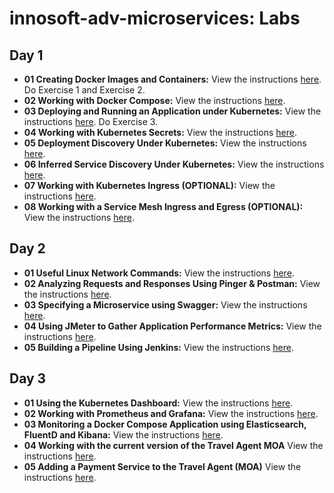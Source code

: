 # innosoft-adv-microservices: Labs

## Day 1

* **01 Creating Docker Images and Containers:** View the instructions [here](https://github.com/GeorgeNiece/innosoft/tree/master/microservices-architecture/01-wisesayings). Do Exercise 1 and Exercise 2.
*  **02 Working with Docker Compose:** View the instructions [here](https://github.com/GeorgeNiece/docker-experiments/tree/master/foodcourt).
* **03 Deploying and Running an Application under Kubernetes:** View the instructions [here](
https://github.com/GeorgeNiece/innosoft/tree/master/microservices-architecture/01-wisesayings#exercise-3-build-and-run-wise-sayings-within-an-existing-kubernetes-cluster). Do Exercise 3.
* **04 Working with Kubernetes Secrets:** 
View the instructions [here](https://github.com/GeorgeNiece/k8sdemos/tree/master/secrets).
* **05 Deployment Discovery Under Kubernetes:** View the instructions [here](https://github.com/GeorgeNiece/innosoft/tree/master/microservices-architecture/03-deployment-discovery-red-green).
*  **06 Inferred Service Discovery Under Kubernetes:** View the instructions [here](https://github.com/GeorgeNiece/innosoft/tree/master/microservices-architecture/04-service-discovery-k8s).
*  **07 Working with Kubernetes Ingress (OPTIONAL):** View the instructions [here](https://github.com/GeorgeNiece/k8sdemos/tree/master/ingress). 
*  **08 Working with a Service Mesh Ingress and Egress (OPTIONAL):** View the instructions [here](https://github.com/GeorgeNiece/k8sdemos/tree/master/service-mesh). 

## Day 2

*  **01 Useful Linux Network Commands:** View the instructions [here](./linux-network-commands.md).
*  **02 Analyzing Requests and Responses Using Pinger & Postman:** View the instructions [here](./pinger-postman.md).
*  **03 Specifying a Microservice using Swagger:** View the instructions [here](./swagger-postman.md).
*  **04 Using JMeter to Gather Application Performance Metrics:** View the instructions [here](./jmeter.md).
*  **05 Building a Pipeline Using Jenkins:** View the instructions [here](https://github.com/GeorgeNiece/fatjenkins).

## Day 3
*  **01 Using the Kubernetes Dashboard:** View the instructions [here](./k8s-dashboard.md).
*  **02 Working with Prometheus and Grafana:** View the instructions [here](./prometheus-grafana.md).
*  **03 Monitoring a Docker Compose Application using Elasticsearch, FluentD and Kibana:** View the instructions [here](https://github.com/GeorgeNiece/docker-experiments/tree/master/travelagent).
*  **04 Working with the current version of the Travel Agent MOA** View the instructions [here](https://github.com/GeorgeNiece/travelagent/tree/master/sync).
*  **05 Adding a Payment Service to the Travel Agent (MOA)** View the instructions [here](./ta-payments.md).
